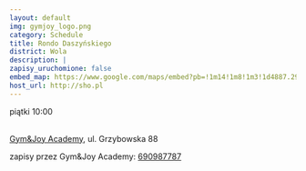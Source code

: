 ```yaml
---
layout: default
img: gymjoy_logo.png
category: Schedule
title: Rondo Daszyńskiego 
district: Wola
description: |
zapisy_uruchomione: false
embed_map: https://www.google.com/maps/embed?pb=!1m14!1m8!1m3!1d4887.290699168378!2d20.982062639672854!3d52.23166084030151!3m2!1i1024!2i768!4f13.1!3m3!1m2!1s0x471ecc833ddd68bd%3A0xb7bb7d6d7267e4ff!2sGrzybowska+88%2C+Warszawa!5e0!3m2!1sen!2spl!4v1510816391357
host_url: http://sho.pl
---
```

piątki 10:00  <br/><br/>

<a href="http://www.gymjoy.pl">Gym&Joy Academy</a>, ul. Grzybowska 88

zapisy przez Gym&Joy Academy: <a href="tel:+48690987787">690987787</a>
